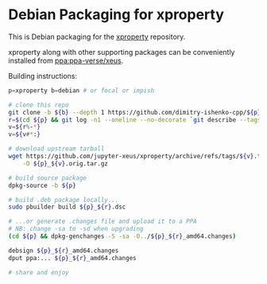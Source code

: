 # Debian Packaging for xproperty

This is Debian packaging for the
[xproperty](https://github.com/jupyter-xeus/xproperty) repository.

xproperty along with other supporting packages can be conveniently installed
from
[ppa:ppa-verse/xeus](https://launchpad.net/~ppa-verse/+archive/ubuntu/xeus).

Building instructions:

```bash
p=xproperty b=debian # or focal or impish

# clone this repo
git clone -b ${b} --depth 1 https://github.com/dimitry-ishenko-cpp/${p}.git
r=$(cd ${p} && git log -n1 --oneline --no-decorate `git describe --tags --abbrev=0` | cut -d/ -f2)
v=${r%-*}
v=${v#*:}

# download upstream tarball
wget https://github.com/jupyter-xeus/xproperty/archive/refs/tags/${v}.tar.gz \
    -O ${p}_${v}.orig.tar.gz

# build source package
dpkg-source -b ${p}

# build .deb package locally...
sudo pbuilder build ${p}_${r}.dsc

# ...or generate .changes file and upload it to a PPA
# NB: change -sa to -sd when upgrading
(cd ${p} && dpkg-genchanges -S -sa -O../${p}_${r}_amd64.changes)

debsign ${p}_${r}_amd64.changes
dput ppa:... ${p}_${r}_amd64.changes

# share and enjoy
```

